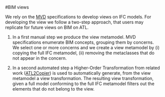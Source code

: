 
#BIM views 

We rely on the [MVD](https://www.google.fr/url?sa=t&rct=j&q=&esrc=s&source=web&cd=1&cad=rja&uact=8&ved=0ahUKEwjj1Imo4MnKAhWCVBoKHWF5BMUQFggfMAA&url=http%3A%2F%2Fwww.buildingsmart-tech.org%2Fspecifications%2Fifc-view-definition&usg=AFQjCNHjfu2L9dms9j5vaMxEIZH0Bw8fCA&sig2=2EG_nO2O_SkbiadnbsWo-A&bvm=bv.112766941,d.d2s) specifications to develop views on IFC models. For developing the view we
follow a two-step approach, that users may replicate for future views on BIM on ATL.

1. In a first manual step we produce the view metamodel. MVD specifications enumerate BIM concepts, grouping them by concerns. We select one or more concerns and we create a view
metamodel by (i) copying the full IFC metamodel, (ii) removing the metaclasses that do not appear in the concern.

2. In a second automated step a Higher-Order Transformation from related work ([ATL2Copier](http://www.eclipse.org/atl/atlTransformations/KM32ATLCopier/KM32ATLCopier.zip)) is used to automatically generate, from the view metamodel a view transformation. The resulting view transformation, given a full model conforming to the full IFC metamodel filters out the elements that do not belong to the view.